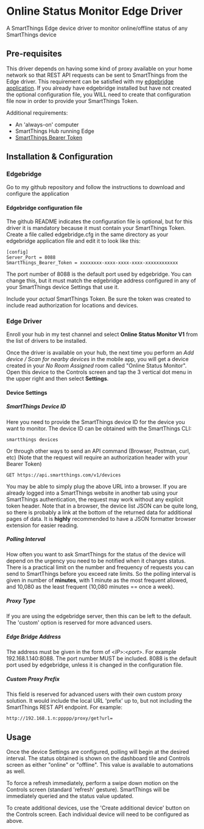 # Online Status Monitor Edge Driver
A SmartThings Edge device driver to monitor online/offline status of any SmartThings device

## Pre-requisites
This driver depends on having some kind of proxy available on your home network so that REST API requests can be sent to SmartThings from the Edge driver.  This requirement can be satisfied with my [edgebridge application](https://github.com/toddaustin07/edgebridge).  If you already have edgebridge installed but have not created the optional configuration file, you WILL need to create that configuration file now in order to provide your SmartThings Token.

Additional requirements:
* An 'always-on' computer
* SmartThings Hub running Edge
* [SmartThings Bearer Token](https://account.smartthings.com/tokens)

## Installation & Configuration
### Edgebridge
Go to my github repository and follow the instructions to download and configure the application 
#### Edgebridge configuration file
The github README indicates the configuration file is optional, but for this driver it is mandatory because it must contain your SmartThings Token.  Create a file called edgebridge.cfg in the same directory as your edgebridge application file and edit it to look like this:
```
[config]
Server_Port = 8088
SmartThings_Bearer_Token = xxxxxxxx-xxxx-xxxx-xxxx-xxxxxxxxxxxx
```
The port number of 8088 is the default port used by edgebridge.  You can change this, but it must match the edgebridge address configured in any of your SmartThings device Settings that use it.

Include your *actual* SmartThings Token.  Be sure the token was created to include read authorization for locations and devices.

### Edge Driver
Enroll your hub in my test channel and select **Online Status Monitor V1** from the list of drivers to be installed.

Once the driver is available on your hub, the next time you perform an *Add device / Scan for nearby devices* in the mobile app, you will get a device created in your *No Room Assigned* room called "Online Status Monitor".  Open this device to the Controls screen and tap the 3 vertical dot menu in the upper right and then select **Settings**.

#### Device Settings
##### SmartThings Device ID
Here you need to provide the SmartThings device ID for the device you want to monitor.  The device ID can be obtained with the SmartThings CLI:
```
smartthings devices
```
Or through other ways to send an API command (Browser, Postman, curl, etc) (Note that the request will require an authorization header with your Bearer Token)
```
GET https://api.smartthings.com/v1/devices
```
You may be able to simply plug the above URL into a browser.  If you are already logged into a SmartThings website in another tab using your SmartThings authentication, the request may work without any explicit token header.  Note that in a browser, the device list JSON can be quite long, so there is probably a link at the bottom of the returned data for additional pages of data.  It is **highly** recommended to have a JSON formatter browser extension for easier reading.


##### Polling Interval
How often you want to ask SmartThings for the status of the device will depend on the urgency you need to be notified when it changes status.  There is a practical limit on the number and frequency of requests you can send to SmartThings before you exceed rate limits.  So the polling interval is given in number of **minutes**, with 1 minute as the most frequent allowed, and 10,080 as the least frequent (10,080 minutes == once a week).

##### Proxy Type
If you are using the edgebridge server, then this can be left to the default.  The 'custom' option is reserved for more advanced users.

##### Edge Bridge Address
The address must be given in the form of \<*IP*>:\<*port*>.  For example 192.168.1.140:8088.  The port number MUST be included.  8088 is the default port used by edgebridge, unless it is changed in the configuration file.

##### Custom Proxy Prefix
This field is reserved for advanced users with their own custom proxy solution.  It would include the local URL 'prefix' up to, but not including the SmartThings REST API endpoint.  For example:
```
http://192.168.1.n:ppppp/proxy/get?url=
```
## Usage
Once the device Settings are configured, polling will begin at the desired interval.  The status obtained is shown on the dashboard tile and Controls screen as either "online" or "offline".  This value is available to automations as well.

To force a refresh immediately, perform a swipe down motion on the Controls screen (standard 'refresh' gesture).  SmartThings will be immediately queried and the status value updated.

To create additional devices, use the 'Create additional device' button on the Controls screen.  Each individual device will need to be configured as above.


